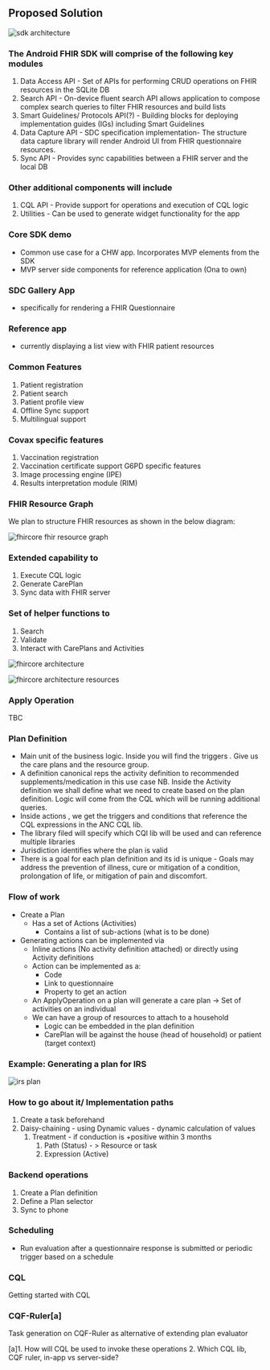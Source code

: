 ## Proposed Solution

![sdk architecture](assets/sdk-arch.png)

### The Android  FHIR SDK will comprise of the following key modules
1. Data Access API - Set of APIs for performing CRUD operations on FHIR resources in the SQLite DB
2. Search API - On-device fluent search API allows application to compose complex search queries to filter FHIR resources and build lists
3. Smart Guidelines/ Protocols API(?) - Building blocks for deploying implementation guides (IGs) including Smart Guidelines
4. Data Capture API - SDC specification implementation- The structure data capture library will render Android UI from FHIR questionnaire resources.
5. Sync API - Provides sync capabilities between a FHIR server and the local DB

### Other additional components will include
1. CQL API - Provide support for operations and execution of CQL logic
2. Utilities - Can be used to generate widget functionality for the app

### Core SDK demo
* Common use case for a CHW app. Incorporates MVP elements from the SDK
* MVP server side components for reference application (Ona to own)

### SDC Gallery App
* specifically for rendering a FHIR Questionnaire

### Reference app
* currently displaying a list view with FHIR patient resources  


### Common Features
1. Patient registration
2. Patient search
3. Patient profile view
4. Offline Sync support
5. Multilingual support

### Covax specific features
1. Vaccination registration
2. Vaccination certificate support
G6PD specific features
1. Image processing engine (IPE)
2. Results interpretation module (RIM)

### FHIR Resource Graph

We plan to structure FHIR resources as shown in the below diagram:

![fhircore fhir resource graph](assets/resource-graph/unified-resource-graph-v01.png)

### Extended capability to
1. Execute CQL logic
2. Generate CarePlan
3. Sync data with FHIR server

### Set of helper functions to
1. Search
2. Validate
3. Interact with CarePlans and Activities

![fhircore architecture](assets/fhircore-arch.png)

![fhircore architecture resources](assets/fhircore-arch-resources.png)

### Apply Operation
TBC

### Plan Definition
* Main unit of the business logic. Inside you will find the triggers . Give us the care plans and the resource group.
* A definition canonical reps the activity definition to recommended supplements/medication in this use case
NB.  Inside the Activity definition we shall define what we need to create based on the plan definition. Logic will come from the CQL which will be running additional queries.
* Inside actions , we get the triggers and conditions that reference the CQL expressions in the ANC CQL lib.
* The library filed will specify which CQl lib will be used and can reference multiple libraries
* Jurisdiction identifies where the plan is valid
* There is a goal for each plan definition and its id is unique  - Goals may address the prevention of illness, cure or mitigation of a condition, prolongation of life, or mitigation of pain and discomfort.

### Flow of work
* Create a Plan
  * Has a set of Actions (Activities)
     * Contains a list of sub-actions (what is to be done)
* Generating actions can be implemented via
   * Inline actions (No activity definition attached) or directly using Activity definitions
   * Action can be implemented as a:
      * Code
      * Link to questionnaire
      * Property to get an action
   * An ApplyOperation on a plan will generate a care plan -> Set of activities on an individual
   * We can have a group of resources to attach to a household
      * Logic can be embedded in the plan definition
      * CarePlan will be against the house (head of household) or patient (target context)

### Example: Generating a plan for  IRS

![irs plan](assets/irs-plan.png)

### How to go about it/ Implementation paths
1. Create a task beforehand
2. Daisy-chaining  - using  Dynamic values - dynamic calculation of values
   1. Treatment  - if conduction is +positive within 3 months
      1. Path (Status) - > Resource or task
      2. Expression  (Active)

### Backend operations
1. Create a Plan definition
2. Define a Plan selector
3. Sync to phone


### Scheduling
* Run evaluation after a questionnaire response is submitted or periodic trigger based on a schedule

### CQL
Getting started with CQL

### CQF-Ruler[a]
Task generation on CQF-Ruler as alternative of extending plan evaluator






























[a]1. How will CQL be used to invoke these operations
2. Which CQL lib, CQF ruler, in-app vs server-side?
